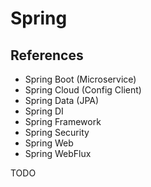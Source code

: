 # Spring

<!--
https://www.linkedin.com/learning/paths/advance-your-spring-developer-skills
https://www.linkedin.com/learning/paths/become-a-spring-developer
https://app.pluralsight.com/library/courses/getting-started-spring-webflux/table-of-contents?aid=7010a000002BWqBAAW
-->

## References

- Spring Boot (Microservice)
- Spring Cloud (Config Client)
- Spring Data (JPA)
- Spring DI
- Spring Framework
- Spring Security
- Spring Web
- Spring WebFlux

TODO
